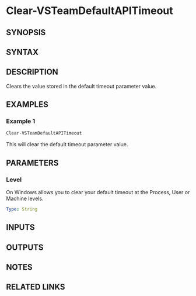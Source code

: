 <!-- #include "./common/header.md" -->

# Clear-VSTeamDefaultAPITimeout

## SYNOPSIS

<!-- #include "./synopsis/Clear-VSTeamDefaultAPITimeout.md" -->

## SYNTAX

## DESCRIPTION

Clears the value stored in the default timeout parameter value.

## EXAMPLES

### Example 1

```powershell
Clear-VSTeamDefaultAPITimeout
```

This will clear the default timeout parameter value.

## PARAMETERS

### Level

On Windows allows you to clear your default timeout at the Process, User or Machine levels.

```yaml
Type: String
```

## INPUTS

## OUTPUTS

## NOTES

<!-- #include "./common/prerequisites.md" -->

## RELATED LINKS
